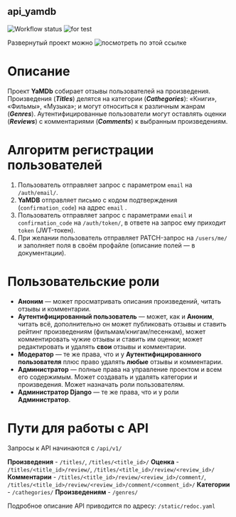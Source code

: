 ## api_yamdb
![Workflow status](https://github.com/ouriso/yamdb_final/actions/workflows/yamdb_workflow.yaml/badge.svg)
![for test](https://github.com/ouriso/yamdb_final/workflows/yamdb_workflow/badge.svg)

Развернутый проект можно ![посмотреть по этой ссылке](http://thehedgehognotes.ml/api/v1/)

# Описание
Проект **YaMDb** собирает отзывы пользователей на произведения.
Произведения (***Titles***) делятся на категории (***Cathegories***): «Книги», «Фильмы», «Музыка»; и могут относиться к различным жанрам (***Genres***).
Аутентифицированные пользователи могут оставлять оценки (***Reviews***) с комментариями (***Comments***) к выбранным произведениям.

# Алгоритм регистрации пользователей
1. Пользователь отправляет запрос с параметром `email` на `/auth/email/`.
2. **YaMDB** отправляет письмо с кодом подтверждения (`confirmation_code`) на адрес `email` .
3. Пользователь отправляет запрос с параметрами `email` и `confirmation_code` на `/auth/token/`, в ответе на запрос ему приходит `token` (JWT-токен).
4. При желании пользователь отправляет PATCH-запрос на `/users/me/` и заполняет поля в своём профайле (описание полей — в документации).

# Пользовательские роли
- **Аноним** — может просматривать описания произведений, читать отзывы и комментарии.
- **Аутентифицированный пользователь** — может, как и **Аноним**, читать всё, дополнительно он может публиковать отзывы и ставить рейтинг произведениям (фильмам/книгам/песенкам), может комментировать чужие отзывы и ставить им оценки; может редактировать и удалять **свои** отзывы и комментарии.
- **Модератор** — те же права, что и у **Аутентифицированного пользователя** плюс право удалять **любые** отзывы и комментарии.
- **Администратор** — полные права на управление проектом и всем его содержимым. Может создавать и удалять категории и произведения. Может назначать роли пользователям.
- **Администратор Django** — те же права, что и у роли **Администратор**.

# Пути для работы с API
Запросы к API начинаются с `/api/v1/`

**Произведения** - `/titles/`, `/titles/<title_id>/`
**Оценка** - `/titles/<title_id>/review/`, `/titles/<title_id>/review/<review_id>/`
**Комментарии** - `/titles/<title_id>/review/<review_id>/comment/`, `/titles/<title_id>/review/<review_id>/comment/<comment_id>/`
**Категории** - `/cathegories/`
**Произведениям** - `/genres/`

Подробное описание API приводится по адресу: `/static/redoc.yaml`
